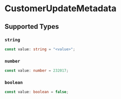 # CustomerUpdateMetadata


## Supported Types

### `string`

```typescript
const value: string = "<value>";
```

### `number`

```typescript
const value: number = 232017;
```

### `boolean`

```typescript
const value: boolean = false;
```

